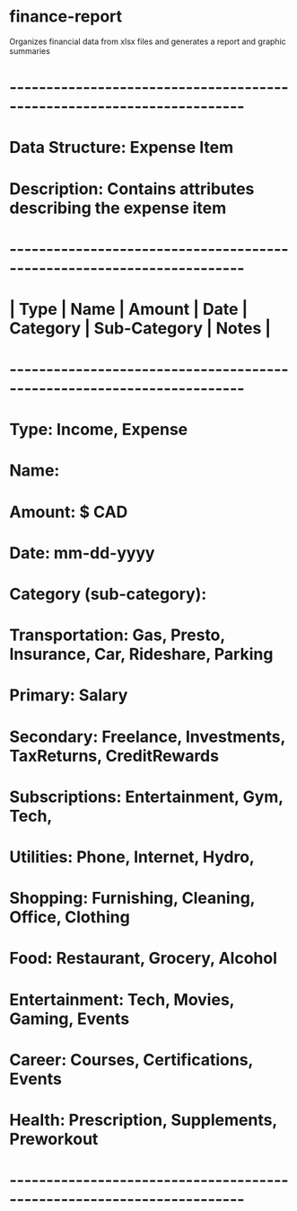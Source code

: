 # finance-report
Organizes financial data from xlsx files and generates a report and graphic summaries


# ---------------------------------------------------------------------- #
# Data Structure: Expense Item
# Description: Contains attributes describing the expense item 
# ---------------------------------------------------------------------- #
# | Type | Name | Amount | Date | Category | Sub-Category | Notes |
# ---------------------------------------------------------------------- #
# Type: Income, Expense
# Name: 
# Amount: $ CAD
# Date: mm-dd-yyyy
# Category (sub-category): 
#   Transportation: Gas, Presto, Insurance, Car, Rideshare, Parking
#   Primary: Salary
#   Secondary: Freelance, Investments, TaxReturns, CreditRewards 
#   Subscriptions: Entertainment, Gym, Tech, 
#   Utilities: Phone, Internet, Hydro,
#   Shopping: Furnishing, Cleaning, Office, Clothing
#   Food: Restaurant, Grocery, Alcohol
#   Entertainment: Tech, Movies, Gaming, Events
#   Career: Courses, Certifications, Events
#   Health: Prescription, Supplements, Preworkout
# ---------------------------------------------------------------------- #